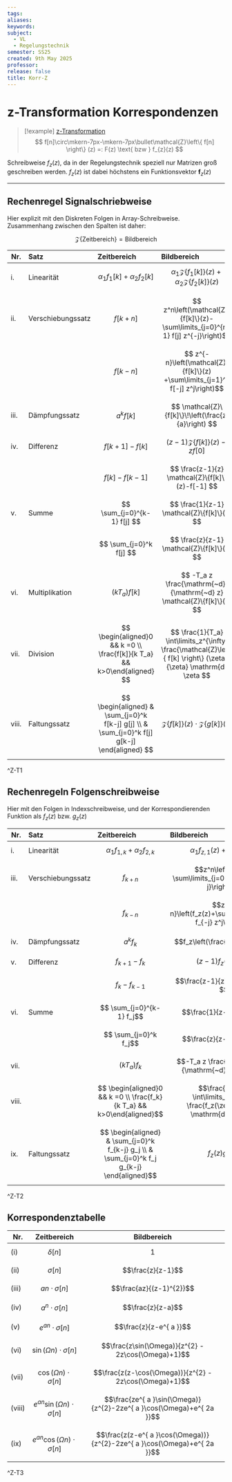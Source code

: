 ```yaml
---
tags: 
aliases: 
keywords: 
subject:
  - VL
  - Regelungstechnik
semester: SS25
created: 9th May 2025
professor: 
release: false
title: Korr-Z
---
```


# z-Transformation Korrespondenzen

> [!example] [z-Transformation](../z-Transformation.md)
> $$ f[n]\circ\mkern-7px-\mkern-7px\bullet\mathcal{Z}\left\{ f[n] \right\} (z) =: F(z) \text{ bzw } f_{z}(z) $$

Schreibweise $f_{z}(z)$, da in der Regelungstechnik speziell nur Matrizen groß geschreiben werden. $f_{z}(z)$ ist dabei höchstens ein Funktionsvektor $\mathbf{f}_{z}(z)$

---

## Rechenregel Signalschriebweise

Hier explizit mit den Diskreten Folgen in Array-Schreibweise. Zusammenhang zwischen den Spalten ist daher:
 
 $$ \mathcal{Z}\left\{ \text{Zeitbereich}\right\} =\text{Bildbereich} $$

| Nr.   | Satz              | Zeitbereich                                                                                  | Bildbereich                                                                                                        |
| ----- | :---------------- | :------------------------------------------------------------------------------------------- | :----------------------------------------------------------------------------------------------------------------- |
| i.    | Linearität        | $$ \alpha_1 f_{1}[k]+\alpha_2 f_{2}[k] $$                                                    | $$ \alpha_1 \mathcal{Z}\left\{ f_{1}[k] \right\} (z)+\alpha_2 \mathcal{Z}\left\{ f_{2}[k] \right\} (z) $$          |
| ii.   | Verschiebungssatz | $$ f[k+n]$$                                                                                  | $$ z^n\left(\mathcal{Z}\{f[k]\}(z)-\sum\limits_{j=0}^{n-1} f[j] z^{-j}\right)$$                                    |
|       |                   | $$ f[k-n] $$                                                                                 | $$ z^{-n}\left(\mathcal{Z}\{f[k]\}(z) +\sum\limits_{j=1}^n f[-j] z^j\right)$$                                      |
| iii.  | Dämpfungssatz     | $$ a^k f[k] $$                                                                               | $$ \mathcal{Z}\{f[k]\}\!\left(\frac{z}{a}\right) $$                                                                |
| iv.   | Differenz         | $$ f[k+1]-f[k] $$                                                                            | $$ (z-1) \mathcal{Z}\{f[k]\}(z) -z f[0] $$                                                                         |
|       |                   | $$ f[k]-f[k-1] $$                                                                            | $$ \frac{z-1}{z} \mathcal{Z}\{f[k]\}(z)-f[-1] $$                                                                   |
| v.    | Summe             | $$ \sum_{j=0}^{k-1} f[j] $$                                                                  | $$ \frac{1}{z-1} \mathcal{Z}\{f[k]\}(z) $$                                                                         |
|       |                   | $$ \sum_{j=0}^k f[j] $$                                                                      | $$ \frac{z}{z-1} \mathcal{Z}\{f[k]\}(z) $$                                                                         |
| vi.   | Multiplikation    | $$ (k T_a) f[k] $$                                                                           | $$ -T_a z \frac{\mathrm{~d}}{\mathrm{~d} z} \mathcal{Z}\{f[k]\}(z) $$                                              |
| vii.  | Division          | $$ \begin{aligned}0 && k =0 \\ \frac{f[k]}{k T_a} && k>0\end{aligned} $$                     | $$ \frac{1}{T_a} \int\limits_z^{\infty} \frac{\mathcal{Z}\left\{ f[k] \right\} (\zeta)}{\zeta} \mathrm{d} \zeta $$ |
| viii. | Faltungssatz      | $$ \begin{aligned} & \sum_{j=0}^k f[k-j] g[j] \\ & \sum_{j=0}^k f[j] g[k-j] \end{aligned} $$ | $$ \mathcal{Z}\{f[k]\}(z) \cdot \mathcal{Z}\{g[k]\}(z) $$                                                          |
^Z-T1

## Rechenregeln Folgenschreibweise

Hier mit den Folgen in Indexschreibweise, und der Korrespondierenden Funktion als $f_{z}(z)$ bzw. $g_{z}(z)$

| Nr.   | Satz              | Zeitbereich                                                                                 | Bildbereich                                                                         |
| ----- | :---------------- | :------------------------------------------------------------------------------------------ | :---------------------------------------------------------------------------------- |
| i.    | Linearität        | $$ \alpha_1 f_{1, k}+\alpha_2 f_{2, k}$$                                                    | $$\alpha_1 f_{z, 1}(z)+\alpha_2 f_{z, 2}(z) $$                                      |
| iii.  | Verschiebungssatz | $$ f_{k+n}$$                                                                                | $$z^n\left(f_z(z)-\sum\limits_{j=0}^{n-1} f_j z^{-j}\right)$$                       |
|       |                   | $$ f_{k-n} $$                                                                               | $$z^{-n}\left(f_z(z)+\sum\limits_{j=1}^n f_{-j} z^j\right)$$                        |
| iv.   | Dämpfungssatz     | $$ a^k f_k $$                                                                               | $$f_z\left(\frac{z}{a}\right) $$                                                    |
| v.    | Differenz         | $$ f_{k+1}-f_k$$                                                                            | $$(z-1) f_z(z)-z f_0 $$                                                             |
|       |                   | $$ f_k-f_{k-1}$$                                                                            | $$\frac{z-1}{z} f_z(z)-f_{-1} $$                                                    |
| vi.   | Summe             | $$ \sum_{j=0}^{k-1} f_j$$                                                                   | $$\frac{1}{z-1} f_z(z) $$                                                           |
|       |                   | $$ \sum_{j=0}^k f_j$$                                                                       | $$\frac{z}{z-1} f_z(z) $$                                                           |
| vii.  |                   | $$ (k T_a) f_k$$                                                                            | $$-T_a z \frac{\mathrm{~d}}{\mathrm{~d} z} f_z(z) $$                                |
| viii. |                   | $$ \begin{aligned}0 && k =0 \\ \frac{f_k}{k T_a} && k>0\end{aligned}$$         | $$\frac{1}{T_a} \int\limits_z^{\infty} \frac{f_z(\zeta)}{\zeta} \mathrm{d} \zeta $$ |
| ix.   | Faltungssatz      | $$ \begin{aligned} & \sum_{j=0}^k f_{k-j} g_j \\ & \sum_{j=0}^k f_j g_{k-j} \end{aligned}$$ | $$f_z(z) g_z(z) $$                                                                  |
^Z-T2

## Korrespondenztabelle


| Nr.    | Zeitbereich                              | Bildbereich                                                               |
| ------ | ---------------------------------------- | ------------------------------------------------------------------------- |
| (i)    | $$\delta[n]$$                            | $$1$$                                                                     |
| (ii)   | $$\sigma[n]$$                            | $$\frac{z}{z-1}$$                                                         |
| (iii)  | $$an\cdot\sigma[n]$$                     | $$\frac{az}{(z-1)^{2}}$$                                                  |
| (iv)   | $$a^n \cdot \sigma[n]$$                  | $$\frac{z}{z-a}$$                                                         |
| (v)    | $$e^{ an }\cdot\sigma[n]$$               | $$\frac{z}{z-e^{ a }}$$                                                   |
| (vi)   | $$\sin(\Omega n)\cdot\sigma[n]$$         | $$\frac{z\sin(\Omega)}{z^{2} - 2z\cos(\Omega)+1}$$                        |
| (vii)  | $$\cos(\Omega n)\cdot\sigma[n]$$         | $$\frac{z(z-\cos(\Omega))}{z^{2} - 2z\cos(\Omega)+1}$$                    |
| (viii) | $$e^{ an }\sin(\Omega n)\cdot\sigma[n]$$ | $$\frac{ze^{ a }\sin(\Omega)}{z^{2}-2ze^{ a }\cos(\Omega)+e^{ 2a }}$$     |
| (ix)   | $$e^{ an }\cos(\Omega n)\cdot\sigma[n]$$ | $$\frac{z(z-e^{ a }\cos(\Omega))}{z^{2}-2ze^{ a }\cos(\Omega)+e^{ 2a }}$$ |
^Z-T3